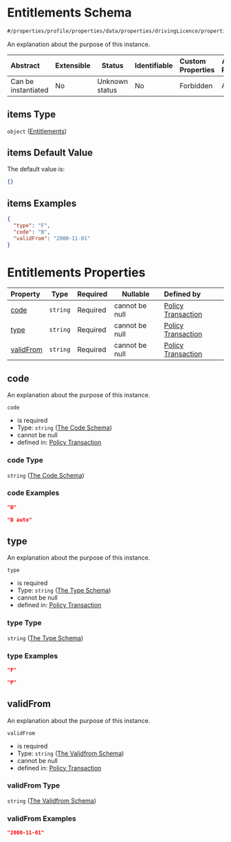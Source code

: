 # Entitlements Schema

```txt
#/properties/profile/properties/data/properties/drivingLicence/properties/entitlements/items#/properties/profile/properties/data/properties/drivingLicence/properties/entitlements/items
```

An explanation about the purpose of this instance.


| Abstract            | Extensible | Status         | Identifiable | Custom Properties | Additional Properties | Access Restrictions | Defined In                                                                                          |
| :------------------ | ---------- | -------------- | ------------ | :---------------- | --------------------- | ------------------- | --------------------------------------------------------------------------------------------------- |
| Can be instantiated | No         | Unknown status | No           | Forbidden         | Allowed               | none                | [policy_transaction.schema.json\*](../../out/policy_transaction.schema.json "open original schema") |

## items Type

`object` ([Entitlements](policy_transaction-properties-the-profile-schema-properties-the-profile-data-schema-properties-the-drivinglicence-schema-properties-the-entitlements-schema-entitlements.md))

## items Default Value

The default value is:

```json
{}
```

## items Examples

```json
{
  "type": "F",
  "code": "B",
  "validFrom": "2000-11-01"
}
```

# Entitlements Properties

| Property                | Type     | Required | Nullable       | Defined by                                                                                                                                                                                                                                                                                                                                                                                                                                                              |
| :---------------------- | -------- | -------- | -------------- | :---------------------------------------------------------------------------------------------------------------------------------------------------------------------------------------------------------------------------------------------------------------------------------------------------------------------------------------------------------------------------------------------------------------------------------------------------------------------- |
| [code](#code)           | `string` | Required | cannot be null | [Policy Transaction](policy_transaction-properties-the-profile-schema-properties-the-profile-data-schema-properties-the-drivinglicence-schema-properties-the-entitlements-schema-entitlements-properties-the-code-schema.md "\#/properties/profile/properties/data/properties/drivingLicence/properties/entitlements/items/properties/code#/properties/profile/properties/data/properties/drivingLicence/properties/entitlements/items/properties/code")                |
| [type](#type)           | `string` | Required | cannot be null | [Policy Transaction](policy_transaction-properties-the-profile-schema-properties-the-profile-data-schema-properties-the-drivinglicence-schema-properties-the-entitlements-schema-entitlements-properties-the-type-schema.md "\#/properties/profile/properties/data/properties/drivingLicence/properties/entitlements/items/properties/type#/properties/profile/properties/data/properties/drivingLicence/properties/entitlements/items/properties/type")                |
| [validFrom](#validFrom) | `string` | Required | cannot be null | [Policy Transaction](policy_transaction-properties-the-profile-schema-properties-the-profile-data-schema-properties-the-drivinglicence-schema-properties-the-entitlements-schema-entitlements-properties-the-validfrom-schema.md "\#/properties/profile/properties/data/properties/drivingLicence/properties/entitlements/items/properties/validFrom#/properties/profile/properties/data/properties/drivingLicence/properties/entitlements/items/properties/validFrom") |

## code

An explanation about the purpose of this instance.


`code`

-   is required
-   Type: `string` ([The Code Schema](policy_transaction-properties-the-profile-schema-properties-the-profile-data-schema-properties-the-drivinglicence-schema-properties-the-entitlements-schema-entitlements-properties-the-code-schema.md))
-   cannot be null
-   defined in: [Policy Transaction](policy_transaction-properties-the-profile-schema-properties-the-profile-data-schema-properties-the-drivinglicence-schema-properties-the-entitlements-schema-entitlements-properties-the-code-schema.md "\#/properties/profile/properties/data/properties/drivingLicence/properties/entitlements/items/properties/code#/properties/profile/properties/data/properties/drivingLicence/properties/entitlements/items/properties/code")

### code Type

`string` ([The Code Schema](policy_transaction-properties-the-profile-schema-properties-the-profile-data-schema-properties-the-drivinglicence-schema-properties-the-entitlements-schema-entitlements-properties-the-code-schema.md))

### code Examples

```json
"B"
```

```json
"B auto"
```

## type

An explanation about the purpose of this instance.


`type`

-   is required
-   Type: `string` ([The Type Schema](policy_transaction-properties-the-profile-schema-properties-the-profile-data-schema-properties-the-drivinglicence-schema-properties-the-entitlements-schema-entitlements-properties-the-type-schema.md))
-   cannot be null
-   defined in: [Policy Transaction](policy_transaction-properties-the-profile-schema-properties-the-profile-data-schema-properties-the-drivinglicence-schema-properties-the-entitlements-schema-entitlements-properties-the-type-schema.md "\#/properties/profile/properties/data/properties/drivingLicence/properties/entitlements/items/properties/type#/properties/profile/properties/data/properties/drivingLicence/properties/entitlements/items/properties/type")

### type Type

`string` ([The Type Schema](policy_transaction-properties-the-profile-schema-properties-the-profile-data-schema-properties-the-drivinglicence-schema-properties-the-entitlements-schema-entitlements-properties-the-type-schema.md))

### type Examples

```json
"F"
```

```json
"P"
```

## validFrom

An explanation about the purpose of this instance.


`validFrom`

-   is required
-   Type: `string` ([The Validfrom Schema](policy_transaction-properties-the-profile-schema-properties-the-profile-data-schema-properties-the-drivinglicence-schema-properties-the-entitlements-schema-entitlements-properties-the-validfrom-schema.md))
-   cannot be null
-   defined in: [Policy Transaction](policy_transaction-properties-the-profile-schema-properties-the-profile-data-schema-properties-the-drivinglicence-schema-properties-the-entitlements-schema-entitlements-properties-the-validfrom-schema.md "\#/properties/profile/properties/data/properties/drivingLicence/properties/entitlements/items/properties/validFrom#/properties/profile/properties/data/properties/drivingLicence/properties/entitlements/items/properties/validFrom")

### validFrom Type

`string` ([The Validfrom Schema](policy_transaction-properties-the-profile-schema-properties-the-profile-data-schema-properties-the-drivinglicence-schema-properties-the-entitlements-schema-entitlements-properties-the-validfrom-schema.md))

### validFrom Examples

```json
"2000-11-01"
```
